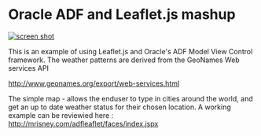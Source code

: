 Oracle ADF and Leaflet.js mashup
==========

[![screen shot ](https://raw.github.com/mrisney/adfleaflet/master/public_html/img/screenshot.png)](#features)

This is an example of using Leaflet.js and Oracle's ADF Model View Control framework.
The weather patterns are derived from the GeoNames Web services API

http://www.geonames.org/export/web-services.html

The simple map - allows the enduser to type in cities around the world, and get an up to date weather status for their 
chosen location. A working example can be reviewied here : http://mrisney.com/adfleaflet/faces/index.jspx

